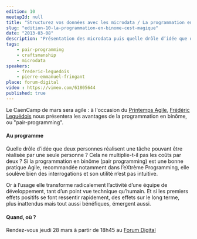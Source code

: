 ```yaml
---
edition: 10
meetupId: null
title: "Structurez vos données avec les microdata / La programmation en binôme, c'est magique !"
slug: "edition-10-la-programmation-en-binome-cest-magique"
date: "2013-03-08"
description: "Présentation des microdata puis quelle drôle d’idée que deux personnes réalisent une tâche pouvant être réalisée par une seule personne ? Cela ne multiplie-t-il pas les coûts par deux ?"
tags:
    - pair-programming
    - craftsmanship
    - microdata
speakers:
    - frederic-leguedois
    - pierre-emmanuel-fringant
place: forum-digital
video : https://vimeo.com/61805644
published: true
---
```


Le CaenCamp de mars sera agile : à l'occasion du
[Printemps Agile](http://www.club-agile-caen.fr/printemps-agile/),
[Frédéric Leguédois](https://twitter.com/f_leguedois) nous présentera les avantages de la
programmation en binôme, ou "pair-programming".

#### Au programme

Quelle drôle d’idée que deux personnes réalisent une tâche pouvant être réalisée par une seule
personne ? Cela ne multiplie-t-il pas les coûts par deux ? Si la programmation en binôme (pair
programming) est une bonne pratique Agile, recommandée notamment dans l’eXtrème Programming, elle
soulève bien des interrogations et son utilité n’est pas intuitive.

Or à l’usage elle transforme radicalement l’activité d’une équipe de développement, tant d’un point
vue technique qu’humain. Et si les premiers effets positifs se font ressentir rapidement, des effets
sur le long terme, plus inattendus mais tout aussi bénéfiques, émergent aussi.

#### Quand, où ?

Rendez-vous jeudi 28 mars à partir de 18h45 au [Forum Digital](http://www.forum-digital.fr)
